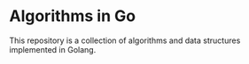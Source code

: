 # Algorithms in Go

This repository is a collection of algorithms and data structures implemented in Golang.
